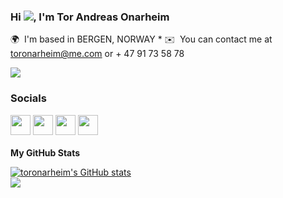 ### Hi ![](https://user-images.githubusercontent.com/18350557/176309783-0785949b-9127-417c-8b55-ab5a4333674e.gif), I'm Tor Andreas Onarheim 
 🌍  I'm based in BERGEN, NORWAY * ✉️  You can contact me at [toronarheim@me.com](mailto:toronarheim@me.com) or + 47 91 73 58 78

<a href="https://www.twitter.com/TORONARHEIM" target="_blank" rel="noreferrer"><img src="https://img.shields.io/twitter/follow/TORONARHEIM?logo=twitter&style=for-the-badge&color=84cc16&labelColor=1c1917" /></a>

 ### Socials  <p align="left"> <a href="https://www.github.com/toronarheim" target="_blank" rel="noreferrer"><img src="https://raw.githubusercontent.com/danielcranney/readme-generator/main/public/icons/socials/github.svg" width="32" height="32" /></a> <a href="http://www.instagram.com/instasoltor" target="_blank" rel="noreferrer"><img src="https://raw.githubusercontent.com/danielcranney/readme-generator/main/public/icons/socials/instagram.svg" width="32" height="32" /></a> <a href="https://www.linkedin.com/in/toronarheim" target="_blank" rel="noreferrer"><img src="https://raw.githubusercontent.com/danielcranney/readme-generator/main/public/icons/socials/linkedin.svg" width="32" height="32" /></a> <a href="https://www.twitter.com/TORONARHEIM" target="_blank" rel="noreferrer"><img src="https://raw.githubusercontent.com/danielcranney/readme-generator/main/public/icons/socials/twitter.svg" width="32" height="32" /></a></p>

<b>My GitHub Stats</b>

<a href="http://www.github.com/toronarheim"><img src="https://github-readme-stats.vercel.app/api?username=toronarheim&show_icons=true&hide=&count_private=true&title_color=ef4444&text_color=ffffff&icon_color=84cc16&bg_color=1c1917&hide_border=true&show_icons=true" alt="toronarheim's GitHub stats" /></a>  
<a href="http://www.github.com/toronarheim"><img src="https://github-readme-streak-stats.herokuapp.com/?user=toronarheim&stroke=ffffff&background=1c1917&ring=ef4444&fire=ef4444&currStreakNum=ffffff&currStreakLabel=ef4444&sideNums=ffffff&sideLabels=ffffff&dates=ffffff&hide_border=true" /></a>
